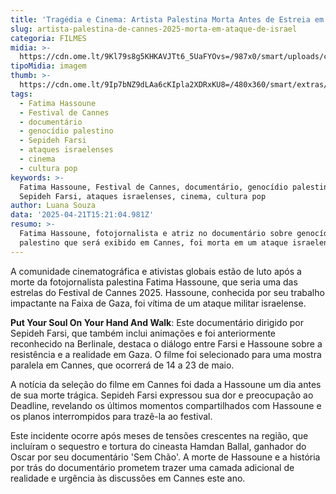 ```yaml
---
title: 'Tragédia e Cinema: Artista Palestina Morta Antes de Estreia em Cannes'
slug: artista-palestina-de-cannes-2025-morta-em-ataque-de-israel
categoria: FILMES
midia: >-
  https://cdn.ome.lt/9Kl79s8g5KHKAVJTt6_5UaFYOvs=/987x0/smart/uploads/conteudo/fotos/fatmahassona_3j7mkjQ.jpg
tipoMidia: imagem
thumb: >-
  https://cdn.ome.lt/9Ip7bNZ9dLAa6cKIpla2XDRxKU8=/480x360/smart/extras/conteudos/fatmahassona_eUOc1EU.jpg
tags:
  - Fatima Hassoune
  - Festival de Cannes
  - documentário
  - genocídio palestino
  - Sepideh Farsi
  - ataques israelenses
  - cinema
  - cultura pop
keywords: >-
  Fatima Hassoune, Festival de Cannes, documentário, genocídio palestino,
  Sepideh Farsi, ataques israelenses, cinema, cultura pop
author: Luana Souza
data: '2025-04-21T15:21:04.981Z'
resumo: >-
  Fatima Hassoune, fotojornalista e atriz no documentário sobre genocídio
  palestino que será exibido em Cannes, foi morta em um ataque israelense.
---
```


A comunidade cinematográfica e ativistas globais estão de luto após a morte da fotojornalista palestina Fatima Hassoune, que seria uma das estrelas do Festival de Cannes 2025. Hassoune, conhecida por seu trabalho impactante na Faixa de Gaza, foi vítima de um ataque militar israelense.

**Put Your Soul On Your Hand And Walk**: Este documentário dirigido por Sepideh Farsi, que também inclui animações e foi anteriormente reconhecido na Berlinale, destaca o diálogo entre Farsi e Hassoune sobre a resistência e a realidade em Gaza. O filme foi selecionado para uma mostra paralela em Cannes, que ocorrerá de 14 a 23 de maio.

A notícia da seleção do filme em Cannes foi dada a Hassoune um dia antes de sua morte trágica. Sepideh Farsi expressou sua dor e preocupação ao Deadline, revelando os últimos momentos compartilhados com Hassoune e os planos interrompidos para trazê-la ao festival.

Este incidente ocorre após meses de tensões crescentes na região, que incluíram o sequestro e tortura do cineasta Hamdan Ballal, ganhador do Oscar por seu documentário 'Sem Chão'. A morte de Hassoune e a história por trás do documentário prometem trazer uma camada adicional de realidade e urgência às discussões em Cannes este ano.
